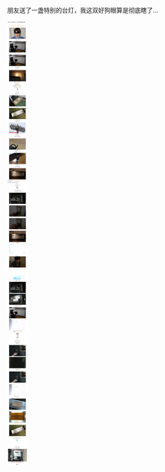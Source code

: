 朋友送了一盏特别的台灯，我这双好狗眼算是彻底瞎了…

![5f4acac48e1e40da98d85633e47e7a1e.jpg](https://raw.githubusercontent.com/wxlzmt/cdn1/master/ext/qw/groups/20001/5f4acac48e1e40da98d85633e47e7a1e.jpg)

